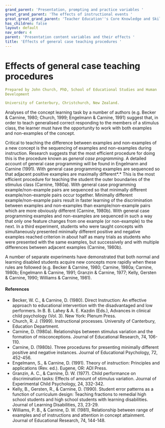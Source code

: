 ```yaml
---
grand_parent: 'Presentation, prompting and practice variables '
great_grand_parent: 'The effects of instructional events '
great_great_grand_parent: 'Teacher Education''s Core Knowledge and Skills.'
has_children: false
layout: default
nav_order: 4
parent: 'Presentation content variables and their effects '
title: 'Effects of general case teaching procedures '
---
```

# Effects of general case teaching procedures


```yaml
Prepared by John Church, PhD, School of Educational Studies and Human
Development

University of Canterbury, Christchurch, New Zealand.
```


Analyses of the concept learning task by a number of authors (e.g.
Becker & Carnine, 1980; Church, 1999; Engelmann & Carnine, 1991) suggest
that, in order to teach generalised correct responding to the members of
a stimulus class, the learner must have the opportunity to work with
both examples and non-examples of the concept.

Critical to teaching the difference between examples and non-examples of
a new concept is the sequencing of examples and non-examples during
instruction. Research suggests that the most efficient procedure for
doing this is the procedure known as *general case programming.* A
detailed account of general case programming will be found in Engelmann
and Carnine (1991). With general case programming examples are sequenced
so that adjacent positive examples are maximally different*.* This is
the most efficient procedure for teaching the student the outer
boundaries of the stimulus class (Carnine, 1980a). With general case
programming example/non-example pairs are sequenced so that minimally
different example/non-example pairs occur together. Minimally different
example/non-example pairs result in faster learning of the
discrimination between examples and non-examples than
example/non-example pairs which are more obviously different (Carnine,
1980b). With general case programming examples and non-examples are
sequenced in such a way that only one feature changes from one example
(or non-example) to the next. In a third experiment, students who were
taught concepts with simultaneously presented minimally different
positive and negative examples reached criterion in about half as many
trials as students who were presented with the same examples, but
successively and with multiple differences between adjacent examples
(Carnine, 1980b).

A number of separate experiments have demonstrated that both normal and
learning disabled students acquire new concepts more rapidly when these
rules are followed (e.g. Becker & Carnine, 1980; Carnine, 1980a;
Carnine, 1980b; Engelmann & Carnine, 1991; Granzin & Carnine, 1977;
Kelly, Gersten & Carnine, 1990; Williams & Carnine, 1981).


#### References

-   Becker, W. C., & Carnine, D. (1980). Direct Instruction: An
    effective approach to educational intervention with the
    disadvantaged and low performers. In B. B. Lahey & A. E. Kazdin
    (Eds.), Advances in clinical child psychology (Vol. 3). New York:
    Plenum Press.
-   Church, R. J. (1999). Instructional processes. University of
    Canterbury, Education Department.
-   Carnine, D. (1980a). Relationships between stimulus variation and
    the formation of misconceptions. Journal of Educational Research,
    74, 106-110.
-   Carnine, D. (1980b). Three procedures for presenting minimally
    different positive and negative instances. Journal of Educational
    Psychology, 72, 452-456.
-   Engelmann, S., & Carnine, D. (1991). Theory of instruction:
    Principles and applications (Rev. ed.). Eugene, OR: ADI Press.
-   Granzin, A. C., & Carnine, D. W. (1977). Child performance on
    discrimination tasks: Effects of amount of stimulus variation.
    Journal of Experimental Child Psychology, 24, 332-342.
-   Kelly, B., Gersten, R., & Carnine, D. (1990). Student error patterns
    as a function of curriculum design: Teaching fractions to remedial
    high school students and high school students with learning
    disabilities. Journal of Learning Disabilities, 23, 23-29.
-   Williams, P. B., & Carnine, D. W. (1981), Relationship between range
    of examples and of instructions and attention in concept attainment.
    Journal of Educational Research, 74, 144-148.
